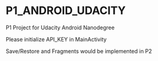 # P1_ANDROID_UDACITY
P1 Project for Udacity Android Nanodegree

Please initialize API_KEY in MainActivity

Save/Restore and Fragments would be implemented in P2
